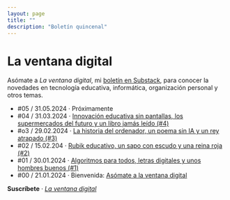```yaml
---
layout: page
title: ""
description: "Boletín quincenal"
---
```


# La ventana digital

Asómate a *La ventana digital*, mi [boletín en Substack](https://ebenimeli.substack.com/), para conocer la novedades en tecnología educativa, informática, organización personal y otros temas.

* #05 / 31.05.2024 · Próximamente
* #04 / 31.03.2024 · [Innovación educativa sin pantallas, los supermercados del futuro y un libro jamás leído (#4)](https://ebenimeli.substack.com/p/innovacion-educativa-sin-pantallas)
* #o3 / 29.02.2024 · [La historia del ordenador, un poema sin IA y un rey atrapado (#3)](https://ebenimeli.substack.com/p/la-historia-del-ordenador-un-poema)
* #02 / 15.02.204 · [Rubik educativo, un sapo con escudo y una reina roja (#2)](https://ebenimeli.substack.com/p/rubik-educativo-un-sapo-con-escudo)
* #01 / 30.01.2024 · [Algoritmos para todos, letras digitales y unos hombres buenos (#1)](https://ebenimeli.substack.com/p/algoritmos-para-todos-letras-digitales) 
* #00 / 21.01.2024 · Bienvenida: [Asómate a la ventana digital](https://ebenimeli.substack.com/p/asomate-a-la-ventana-digital)

**Suscríbete** · [*La ventana digital*](https://ebenimeli.substack.com/)